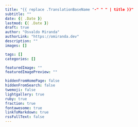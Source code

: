 ```yaml
---
title: "{{ replace .TranslationBaseName "-" " " | title }}"
subtitle: ""
date: {{ .Date }}
lastmod: {{ .Date }}
draft: true
author: "Osvaldo Miranda"
authorLink: "https://omiranda.dev"
description: ""
images: []

tags: []
categories: []

featuredImage: ""
featuredImagePreview: ""

hiddenFromHomePage: false
hiddenFromSearch: false
twemoji: false
lightgallery: true
ruby: true
fraction: true
fontawesome: true
linkToMarkdown: true
rssFullText: false
---
```


<!--more-->
